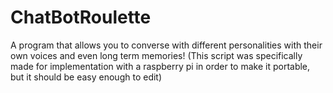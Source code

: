 # ChatBotRoulette
A program that allows you to converse with different personalities with their own voices and even long term memories! (This script was specifically made for implementation with a raspberry pi in order to make it portable, but it should be easy enough to edit)

